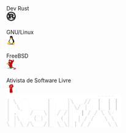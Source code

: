 <div style="display: inline_block">
<span>Dev Rust</span>
<br>
<img width="25px" src="rust.png">
<br>
<br>
<span>GNU/Linux</span>
<br>
<img width="25px" src="linux.png">
<br>
<br>
<span>FreeBSD</span>
<br>
<img width="25px" src="freebsd.png">
<br>
<br>
<span>Ativista de Software Livre</span>
<br>
<img width="25px" src="ativismo.png">
<br>
<img width="300px" src="nokyr.png">

</div>

